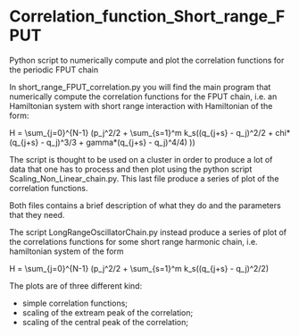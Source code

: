 # Correlation_function_Short_range_FPUT
Python script to numerically compute and plot the correlation functions for the periodic FPUT chain

In short_range_FPUT_correlation.py you will find the main program that numerically compute the correlation functions for the FPUT chain, i.e. an Hamiltonian system with short range interaction with Hamiltonian of the form:

H = \sum_{j=0}^{N-1} (p_j^2/2 + \sum_{s=1}^m k_s((q_{j+s} - q_j)^2/2 + chi*(q_{j+s} - q_j)^3/3 + gamma*(q_{j+s} - q_j)^4/4) ))

The script is thought to be used on a cluster in order to produce a lot of data that one has to process and then plot using the python script Scaling_Non_Linear_chain.py.
This last file produce a series of plot of the correlation functions.

Both files contains a brief description of what they do and the parameters that they need.

The script LongRangeOscillatorChain.py instead produce a series of plot of the correlations functions for some short range harmonic chain, i.e. hamiltonian system of the form

H = \sum_{j=0}^{N-1} (p_j^2/2 + \sum_{s=1}^m k_s((q_{j+s} - q_j)^2/2) 

The plots are of three different kind:

- simple correlation functions;
- scaling of the extream peak of the correlation;
- scaling of the central peak of the correlation;

